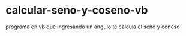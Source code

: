 calcular-seno-y-coseno-vb
=========================

programa en vb que ingresando un angulo te calcula el seno y coneso
